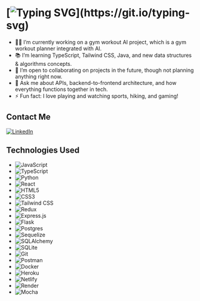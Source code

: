 # [![Typing SVG](https://readme-typing-svg.herokuapp.com/?lines=Hello+World%2C+I'm+Jivan!;Building+Code+One+Bug+At+a+Time!)](https://git.io/typing-svg)

- 🏋️‍♂️ I’m currently working on a gym workout AI project, which is a gym workout planner integrated with AI.
- 📚 I’m learning TypeScript, Tailwind CSS, Java, and new data structures & algorithms concepts.
- 🤝 I’m open to collaborating on projects in the future, though not planning anything right now.
- 🔌 Ask me about APIs, backend-to-frontend architecture, and how everything functions together in tech.
- ⚡ Fun fact: I love playing and watching sports, hiking, and gaming!

## Contact Me
[![LinkedIn](https://img.shields.io/badge/linkedin-%230077B5.svg?style=for-the-badge&logo=linkedin&logoColor=white)](https://www.linkedin.com/in/jivan-b-42a571220)

## Technologies Used
- ![JavaScript](https://img.shields.io/badge/javascript-%23323330.svg?style=for-the-badge&logo=javascript&logoColor=%23F7DF1E)
- ![TypeScript](https://img.shields.io/badge/typescript-%23007ACC.svg?style=for-the-badge&logo=typescript&logoColor=white)
- ![Python](https://img.shields.io/badge/python-3670A0?style=for-the-badge&logo=python&logoColor=ffdd54)
- ![React](https://img.shields.io/badge/react-%2320232a.svg?style=for-the-badge&logo=react&logoColor=%2361DAFB)
- ![HTML5](https://img.shields.io/badge/html5-%23E34F26.svg?style=for-the-badge&logo=html5&logoColor=white)
- ![CSS3](https://img.shields.io/badge/css3-%231572B6.svg?style=for-the-badge&logo=css3&logoColor=white)
- ![Tailwind CSS](https://img.shields.io/badge/tailwindcss-%2338B2AC.svg?style=for-the-badge&logo=tailwindcss&logoColor=white)
- ![Redux](https://img.shields.io/badge/redux-%23593d88.svg?style=for-the-badge&logo=redux&logoColor=white)
- ![Express.js](https://img.shields.io/badge/express.js-%23404d59.svg?style=for-the-badge&logo=express&logoColor=%2361DAFB)
- ![Flask](https://img.shields.io/badge/flask-%23000.svg?style=for-the-badge&logo=flask&logoColor=white)
- ![Postgres](https://img.shields.io/badge/postgres-%23316192.svg?style=for-the-badge&logo=postgresql&logoColor=white)
- ![Sequelize](https://img.shields.io/badge/Sequelize-52B0E7?style=for-the-badge&logo=Sequelize&logoColor=white)
- ![SQLAlchemy](https://img.shields.io/badge/sqlalchemy-%232F2F2F.svg?style=for-the-badge&logo=sqlalchemy&logoColor=white)
- ![SQLite](https://img.shields.io/badge/sqlite-%2307405A.svg?style=for-the-badge&logo=sqlite&logoColor=white)
- ![Git](https://img.shields.io/badge/git-%23F05033.svg?style=for-the-badge&logo=git&logoColor=white)
- ![Postman](https://img.shields.io/badge/Postman-FF6C37?style=for-the-badge&logo=postman&logoColor=white)
- ![Docker](https://img.shields.io/badge/docker-%230db7ed.svg?style=for-the-badge&logo=docker&logoColor=white)
- ![Heroku](https://img.shields.io/badge/heroku-%23430098.svg?style=for-the-badge&logo=heroku&logoColor=white)
- ![Netlify](https://img.shields.io/badge/netlify-%23000000.svg?style=for-the-badge&logo=netlify&logoColor=white)
- ![Render](https://img.shields.io/badge/render-%23101F4D.svg?style=for-the-badge&logo=render&logoColor=white)
- ![Mocha](https://img.shields.io/badge/-mocha-%238D6748?style=for-the-badge&logo=mocha&logoColor=white)
